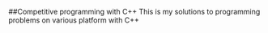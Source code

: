##Competitive programming with C++
This is my solutions to programming problems on various platform with C++
